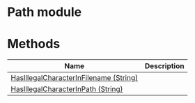 # Path module

# Methods

|Name|Description|
|---|---|
|[HasIllegalCharacterInFilename (String)](./HasIllegalCharacterInFilename.md)||
|[HasIllegalCharacterInPath (String)](./HasIllegalCharacterInPath.md)||
